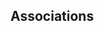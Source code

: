 <div id="title">

## Associations
</div>

<div id="body">

<include src="basic/container-inParent-asPanel.md" boilerplate />
<include src="navigability/container-inParent-asPanel.md" boilerplate />
<include src="multiplicity/container-inParent-asPanel.md" boilerplate />
<include src="dependencies/container-inParent-asPanel.md" boilerplate />
<include src="composition/container-inParent-asPanel.md" boilerplate />
<include src="aggregation/container-inParent-asPanel.md" boilerplate />
<include src="associationClasses/container-inParent-asPanel.md" boilerplate />

</div>